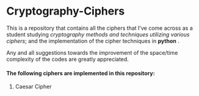 # Cryptography-Ciphers

This is a repository that contains all the ciphers that I've come across as a student studying *cryptography methods and techniques utilizing various ciphers*; and the implementation of the cipher techniques in **python** . 

  Any and all suggestions towards the improvement of the space/time complexity of the codes are greatly appreciated.


#### The following ciphers are implemented in this repository:
1. Caesar Cipher
